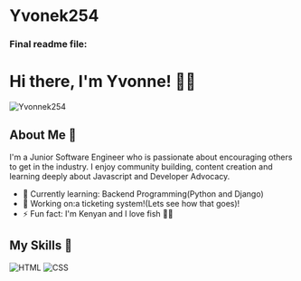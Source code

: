 # Yvonek254
### Final readme file: 

# Hi there, I'm Yvonne! 👋🏽

![Yvonnek254](](https://github.com/Yvonnek254))


## About Me 🚀

I'm a Junior Software Engineer who is passionate about encouraging others to get in the industry. I enjoy community building, content creation and learning deeply about Javascript and Developer Advocacy. 

- 🌱 Currently learning: Backend Programming(Python and Django) 
- 🔭 Working on:a ticketing system!(Lets see how that goes)! 
- ⚡ Fun fact: I'm Kenyan and I love fish 💃🏽 

## My Skills 🧠

![HTML](https://img.shields.io/badge/-HTML-E34F26?style=flat-square&logo=html5&logoColor=white) 
![CSS](https://img.shields.io/badge/-CSS-1572B6?style=flat-square&logo=css3&logoColor=white) 


 
